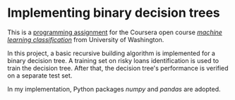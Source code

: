 # Implementing binary decision trees

This is a [programming assignment](https://www.coursera.org/learn/ml-classification/supplement/seWHJ/implementing-binary-decision-trees) for the Coursera open course  [*machine learning classification*](https://www.coursera.org/learn/ml-classification/home/welcome) from University of Washington. 

In this project, a basic recursive building algorithm is implemented for a binary decision tree.  A training set on risky loans identification is used to train the decision tree. After that, the decision tree's performance is verified on a separate test set.

In my implementation, Python packages *numpy* and *pandas* are adopted.